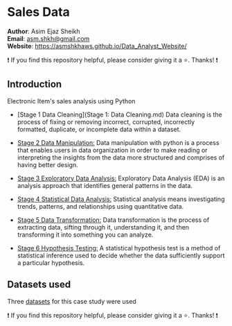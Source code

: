 # Sales Data

**Author**: Asim Ejaz Sheikh <br />
**Email**: asm.shkh@gmail.com <br />
**Website**: https://asmshkhaws.github.io/Data_Analyst_Website/ <br />

:exclamation: If you find this repository helpful, please consider giving it a :star:. Thanks! :exclamation:

## Introduction
Electronic Item's sales analysis using Python

* [Stage 1 Data Cleaning](Stage 1: Data Cleaning.md)
  Data cleaning is the process of fixing or removing incorrect, corrupted, incorrectly formatted, duplicate, or incomplete data within a dataset.
  
* [Stage 2 Data Manipulation:](.md)
  Data manipulation with python is a process that enables users in data organization in order to make reading or interpreting the insights from the data more structured and comprises of having better design.
  
* [Stage 3 Exploratory Data Analysis:](.md)
  Exploratory Data Analysis (EDA) is an analysis approach that identifies general patterns in the data.
  
* [Stage 4 Statistical Data Analysis:](.md)
  Statistical analysis means investigating trends, patterns, and relationships using quantitative data.
  
* [Stage 5 Data Transformation:](.md)
  Data transformation is the process of extracting data, sifting through it, understanding it, and then transforming it into something you can analyze.
  
* [Stage 6 Hypothesis Testing:](.md)
  A statistical hypothesis test is a method of statistical inference used to decide whether the data sufficiently support a particular hypothesis.

## Datasets used
Three [datasets](Dataset) for this case study were used


:exclamation: If you find this repository helpful, please consider giving it a :star:. Thanks! :exclamation:
